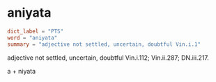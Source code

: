 # aniyata

``` toml
dict_label = "PTS"
word = "aniyata"
summary = "adjective not settled, uncertain, doubtful Vin.i.1"
```

adjective not settled, uncertain, doubtful Vin.i.112; Vin.ii.287; DN.iii.217.

a \+ niyata

